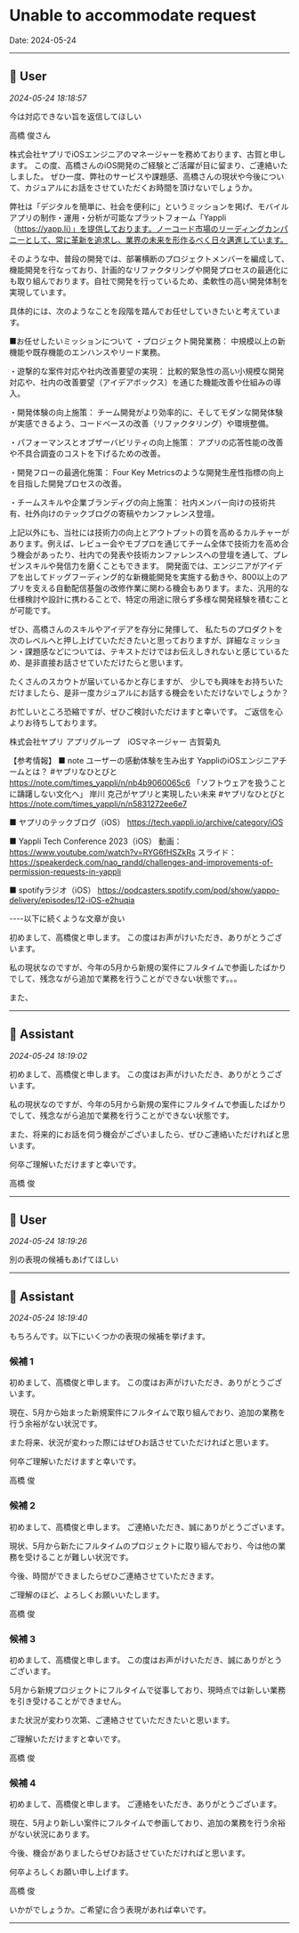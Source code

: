 # Unable to accommodate request

Date: 2024-05-24

---

## 👤 User
*2024-05-24 18:18:57*

今は対応できない旨を返信してほしい

高橋 俊さん

株式会社ヤプリでiOSエンジニアのマネージャーを務めております、古賀と申します。
この度、高橋さんのiOS開発のご経験とご活躍が目に留まり、ご連絡いたしました。
ぜひ一度、弊社のサービスや課題感、高橋さんの現状や今後について、カジュアルにお話をさせていただくお時間を頂けないでしょうか。

弊社は「デジタルを簡単に、社会を便利に」というミッションを掲げ、モバイルアプリの制作・運用・分析が可能なプラットフォーム「Yappli（https://yapp.li）」を提供しております。ノーコード市場のリーディングカンパニーとして、常に革新を追求し、業界の未来を形作るべく日々邁進しています。

そのような中、普段の開発では、部署横断のプロジェクトメンバーを編成して、機能開発を行なっており、計画的なリファクタリングや開発プロセスの最適化にも取り組んでおります。自社で開発を行っているため、柔軟性の高い開発体制を実現しています。

具体的には、次のようなことを段階を踏んでお任せしていきたいと考えています。

■お任せしたいミッションについて
・プロジェクト開発業務：
中規模以上の新機能や既存機能のエンハンスやリード業務。

・遊撃的な案件対応や社内改善要望の実現：
比較的緊急性の高い小規模な開発対応や、社内の改善要望（アイデアボックス）を通じた機能改善や仕組みの導入。

・開発体験の向上施策：
チーム開発がより効率的に、そしてモダンな開発体験が実感できるよう、コードベースの改善（リファクタリング）や環境整備。

・パフォーマンスとオブザーバビリティの向上施策：
アプリの応答性能の改善や不具合調査のコストを下げるための改善。

・開発フローの最適化施策：
Four Key Metricsのような開発生産性指標の向上を目指した開発プロセスの改善。

・チームスキルや企業ブランディグの向上施策：
社内メンバー向けの技術共有、社外向けのテックブログの寄稿やカンファレンス登壇。

上記以外にも、当社には技術力の向上とアウトプットの質を高めるカルチャーがあります。例えば、レビュー会やモブプロを通じてチーム全体で技術力を高め合う機会があったり、社内での発表や技術カンファレンスへの登壇を通して、プレゼンスキルや発信力を磨くこともできます。
開発面では、エンジニアがアイデアを出してドッグフーディング的な新機能開発を実施する動きや、800以上のアプリを支える自動配信基盤の改修作業に関わる機会もあります。また、汎用的な仕様検討や設計に携わることで、特定の用途に限らず多様な開発経験を積むことが可能です。

ぜひ、高橋さんのスキルやアイデアを存分に発揮して、
私たちのプロダクトを次のレベルへと押し上げていただきたいと思っておりますが、詳細なミッション・課題感などについては、テキストだけではお伝えしきれないと感じているため、是非直接お話させていただけたらと思います。

たくさんのスカウトが届いているかと存じますが、
少しでも興味をお持ちいただけましたら、是非一度カジュアルにお話する機会をいただけないでしょうか？

お忙しいところ恐縮ですが、ぜひご検討いただけますと幸いです。
ご返信を心よりお待ちしております。

株式会社ヤプリ
アプリグループ　iOSマネージャー
古賀菊丸

【参考情報】
■ note
ユーザーの感動体験を生み出す YappliのiOSエンジニアチームとは？ #ヤプリなひとびと
https://note.com/times_yappli/n/nb4b9060065c6
「ソフトウェアを扱うことに躊躇しない文化へ」 岸川 克己がヤプリと実現したい未来 #ヤプリなひとびと
https://note.com/times_yappli/n/n5831272ee6e7

■ ヤプリのテックブログ（iOS）
https://tech.yappli.io/archive/category/iOS

■ Yappli Tech Conference 2023（iOS）
動画： https://www.youtube.com/watch?v=RYG6fHSZkRs
スライド：https://speakerdeck.com/nao_randd/challenges-and-improvements-of-permission-requests-in-yappli

■ spotifyラジオ（iOS）
https://podcasters.spotify.com/pod/show/yappo-delivery/episodes/12-iOS-e2huqia


----以下に続くような文章が良い

初めまして、高橋俊と申します。
この度はお声がけいただき、ありがとうございます。

私の現状なのですが、今年の5月から新規の案件にフルタイムで参画したばかりでして、残念ながら追加で業務を行うことができない状態です。。。

また、

---

## 🤖 Assistant
*2024-05-24 18:19:02*

初めまして、高橋俊と申します。
この度はお声がけいただき、ありがとうございます。

私の現状なのですが、今年の5月から新規の案件にフルタイムで参画したばかりでして、残念ながら追加で業務を行うことができない状態です。

また、将来的にお話を伺う機会がございましたら、ぜひご連絡いただければと思います。

何卒ご理解いただけますと幸いです。

高橋 俊

---

## 👤 User
*2024-05-24 18:19:26*

別の表現の候補もあげてほしい

---

## 🤖 Assistant
*2024-05-24 18:19:40*

もちろんです。以下にいくつかの表現の候補を挙げます。

### 候補 1
初めまして、高橋俊と申します。
この度はお声がけいただき、ありがとうございます。

現在、5月から始まった新規案件にフルタイムで取り組んでおり、追加の業務を行う余裕がない状況です。

また将来、状況が変わった際にはぜひお話させていただければと思います。

何卒ご理解いただけますと幸いです。

高橋 俊

### 候補 2
初めまして、高橋俊と申します。
ご連絡いただき、誠にありがとうございます。

現状、5月から新たにフルタイムのプロジェクトに取り組んでおり、今は他の業務を受けることが難しい状況です。

今後、時間ができましたらぜひご連絡させていただきます。

ご理解のほど、よろしくお願いいたします。

高橋 俊

### 候補 3
初めまして、高橋俊と申します。
この度はお声がけいただき、誠にありがとうございます。

5月から新規プロジェクトにフルタイムで従事しており、現時点では新しい業務を引き受けることができません。

また状況が変わり次第、ご連絡させていただきたいと思います。

ご理解いただけますと幸いです。

高橋 俊

### 候補 4
初めまして、高橋俊と申します。
ご連絡をいただき、ありがとうございます。

現在、5月より新しい案件にフルタイムで参画しており、追加の業務を行う余裕がない状況にあります。

今後、機会がありましたらぜひお話させていただければと思います。

何卒よろしくお願い申し上げます。

高橋 俊

いかがでしょうか。ご希望に合う表現があれば幸いです。

---
